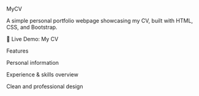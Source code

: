MyCV

A simple personal portfolio webpage showcasing my CV, built with HTML, CSS, and Bootstrap.

📎 Live Demo: My CV

Features

Personal information

Experience & skills overview

Clean and professional design
